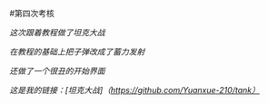 #第四次考核

*这次跟着教程做了坦克大战*

*在教程的基础上把子弹改成了蓄力发射*

*还做了一个很丑的开始界面*

*这是我的链接：[坦克大战]（https://github.com/Yuanxue-210/tank）*
